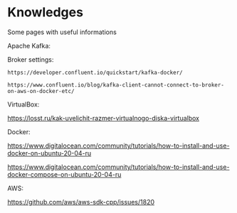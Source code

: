 # Knowledges
Some pages with useful informations

Apache Kafka:

  Broker settings:
  
    https://developer.confluent.io/quickstart/kafka-docker/
    
    https://www.confluent.io/blog/kafka-client-cannot-connect-to-broker-on-aws-on-docker-etc/
    
VirtualBox:

  https://losst.ru/kak-uvelichit-razmer-virtualnogo-diska-virtualbox
  
Docker:

  https://www.digitalocean.com/community/tutorials/how-to-install-and-use-docker-on-ubuntu-20-04-ru
  
  https://www.digitalocean.com/community/tutorials/how-to-install-and-use-docker-compose-on-ubuntu-20-04-ru
  
 AWS:
 
  https://github.com/aws/aws-sdk-cpp/issues/1820
